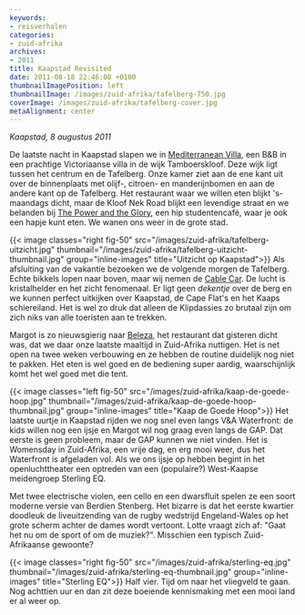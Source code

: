 ```yaml
---
keywords:
- reisverhalen
categories:
- zuid-afrika
archives:
- 2011
title: Kaapstad Revisited
date: 2011-08-18 22:46:08 +0100
thumbnailImagePosition: left
thumbnailImage: /images/zuid-afrika/tafelberg-750.jpg
coverImage: /images/zuid-afrika/tafelberg-cover.jpg
metaAlignment: center
---
```


<i>Kaapstad, 8 augustus 2011</i>

De laatste nacht in Kaapstad slapen we in <a href="http://www.medvilla.co.za">Mediterranean Villa</a>, een B&B in een prachtige Victoriaanse villa in de wijk Tamboerskloof. Deze wijk ligt tussen het centrum en de Tafelberg. Onze kamer ziet aan de ene kant uit over de binnenplaats met olijf-, citroen- en manderijnbomen en aan de andere kant op de Tafelberg. Het restaurant waar we willen eten blijkt 's-maandags dicht, maar de Kloof Nek Road blijkt een levendige straat en we belanden bij <a href="https://www.facebook.com/pages/The-power-and-the-glory/129092450488495">The Power and the Glory</a>, een hip studentencafé, waar je ook een hapje kunt eten. We wanen ons weer in de grote stad.

{{< image classes="right fig-50" src="/images/zuid-afrika/tafelberg-uitzicht.jpg"
thumbnail="/images/zuid-afrika/tafelberg-uitzicht-thumbnail.jpg" group="inline-images" title="Uitzicht op Kaapstad">}}
Als afsluiting van de vakantie bezoeken we de volgende morgen de Tafelberg.  Echte bikkels lopen naar boven, maar wij nemen de <a href="http://www.tablemountain.co.za">Cable Car</a>. De lucht is kristalhelder en het zicht fenomenaal. Er ligt geen <i>dekentje</i> over de berg en we kunnen perfect uitkijken over Kaapstad, de Cape Flat's en het Kaaps schiereiland. Het is wel zo druk dat alleen de Klipdassies zo brutaal zijn om zich niks van alle toeristen aan te trekken.

Margot is zo nieuwsgierig naar <a href="http://www.belezarestaurant.co.za/">Beleza</a>, het restaurant dat gisteren dicht was, dat we daar onze laatste maaltijd in Zuid-Afrika nuttigen.  Het is net open na twee weken verbouwing en ze hebben de routine duidelijk nog niet te pakken.  Het eten is wel goed en de bediening super aardig, waarschijnlijk komt het wel goed met die tent.

{{< image classes="left fig-50" src="/images/zuid-afrika/kaap-de-goede-hoop.jpg"
thumbnail="/images/zuid-afrika/kaap-de-goede-hoop-thumbnail.jpg" group="inline-images" title="Kaap de Goede Hoop">}}
Het laatste uurtje in Kaapstad rijden we nog snel even langs V&A Waterfront: de kids willen nog een ijsje en Margot wil nog graag even langs de GAP. Dat eerste is geen probleem, maar de GAP kunnen we niet vinden.  Het is Womensday in Zuid-Afrika, een vrije dag, en erg mooi weer, dus het Waterfront is afgeladen vol. Als we ons ijsje op hebben begint in het openluchttheater een optreden van een (populaire?) West-Kaapse meidengroep Sterling EQ.

Met twee electrische violen, een cello en een dwarsfluit spelen ze een soort moderne versie van Berdien Stenberg. Het bizarre is dat het eerste kwartier doodleuk de liveuitzending van de rugby wedstrijd Engeland-Wales op het grote scherm achter de dames wordt vertoont. Lotte vraagt zich af: "Gaat het nu om de sport of om de muziek?". Misschien een typisch Zuid-Afrikaanse gewoonte?

{{< image classes="right fig-50" src="/images/zuid-afrika/sterling-eq.jpg"
thumbnail="/images/zuid-afrika/sterling-eq-thumbnail.jpg" group="inline-images" title="Sterling EQ">}}
Half vier. Tijd om naar het vliegveld te gaan. Nog achttien uur en dan zit deze boeiende kennismaking met een mooi land er al weer op.
